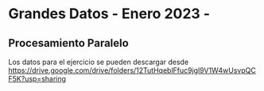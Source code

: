 # Grandes Datos - Enero 2023 -

## Procesamiento Paralelo
Los datos para el ejercicio se pueden descargar desde https://drive.google.com/drive/folders/12TutHqeblFfuc9jgl9V1W4wUsvpQCF5K?usp=sharing
